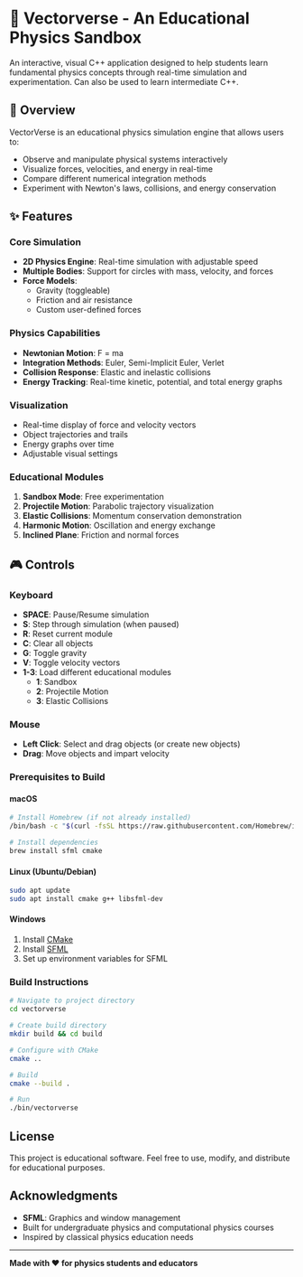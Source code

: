 # 🧩 Vectorverse - An Educational Physics Sandbox

An interactive, visual C++ application designed to help students learn fundamental physics concepts through real-time simulation and experimentation. Can also be used to learn intermediate C++.

## 🎯 Overview

VectorVerse is an educational physics simulation engine that allows users to:
- Observe and manipulate physical systems interactively
- Visualize forces, velocities, and energy in real-time
- Compare different numerical integration methods
- Experiment with Newton's laws, collisions, and energy conservation

## ✨ Features

### Core Simulation
- **2D Physics Engine**: Real-time simulation with adjustable speed
- **Multiple Bodies**: Support for circles with mass, velocity, and forces
- **Force Models**: 
  - Gravity (toggleable)
  - Friction and air resistance
  - Custom user-defined forces

### Physics Capabilities
- **Newtonian Motion**: F = ma
- **Integration Methods**: Euler, Semi-Implicit Euler, Verlet
- **Collision Response**: Elastic and inelastic collisions
- **Energy Tracking**: Real-time kinetic, potential, and total energy graphs

### Visualization
- Real-time display of force and velocity vectors
- Object trajectories and trails
- Energy graphs over time
- Adjustable visual settings

### Educational Modules
1. **Sandbox Mode**: Free experimentation
2. **Projectile Motion**: Parabolic trajectory visualization
3. **Elastic Collisions**: Momentum conservation demonstration
4. **Harmonic Motion**: Oscillation and energy exchange
5. **Inclined Plane**: Friction and normal forces

## 🎮 Controls

### Keyboard
- **SPACE**: Pause/Resume simulation
- **S**: Step through simulation (when paused)
- **R**: Reset current module
- **C**: Clear all objects
- **G**: Toggle gravity
- **V**: Toggle velocity vectors
- **1-3**: Load different educational modules
  - **1**: Sandbox
  - **2**: Projectile Motion
  - **3**: Elastic Collisions

### Mouse
- **Left Click**: Select and drag objects (or create new objects)
- **Drag**: Move objects and impart velocity

### Prerequisites to Build

#### macOS
```bash
# Install Homebrew (if not already installed)
/bin/bash -c "$(curl -fsSL https://raw.githubusercontent.com/Homebrew/install/HEAD/install.sh)"

# Install dependencies
brew install sfml cmake
```

#### Linux (Ubuntu/Debian)
```bash
sudo apt update
sudo apt install cmake g++ libsfml-dev
```

#### Windows
1. Install [CMake](https://cmake.org/download/)
2. Install [SFML](https://www.sfml-dev.org/download.php)
3. Set up environment variables for SFML

### Build Instructions

```bash
# Navigate to project directory
cd vectorverse

# Create build directory
mkdir build && cd build

# Configure with CMake
cmake ..

# Build
cmake --build .

# Run
./bin/vectorverse
```

## License

This project is educational software. Feel free to use, modify, and distribute for educational purposes.

## Acknowledgments

- **SFML**: Graphics and window management
- Built for undergraduate physics and computational physics courses
- Inspired by classical physics education needs

---

**Made with ❤️ for physics students and educators**
